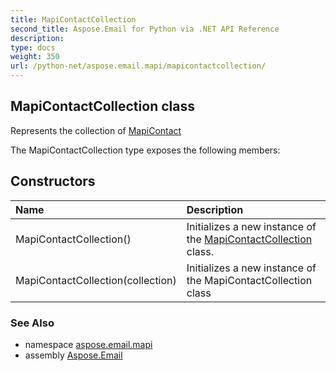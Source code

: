 ```yaml
---
title: MapiContactCollection
second_title: Aspose.Email for Python via .NET API Reference
description: 
type: docs
weight: 350
url: /python-net/aspose.email.mapi/mapicontactcollection/
---
```


## MapiContactCollection class

Represents the collection of [MapiContact](/email/python-net/aspose.email.mapi/mapicontact/)

The MapiContactCollection type exposes the following members:
## Constructors
| Name | Description |
| :- | :- |
|MapiContactCollection()|Initializes a new instance of the [MapiContactCollection](/email/python-net/aspose.email.mapi/mapicontactcollection/) class.|
|MapiContactCollection(collection)|Initializes a new instance of the MapiContactCollection class|

### See Also

* namespace [aspose.email.mapi](/email/python-net/aspose.email.mapi/)
* assembly [Aspose.Email](/email/python-net/)

